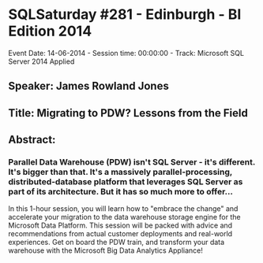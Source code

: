 # SQLSaturday #281 - Edinburgh - BI Edition 2014
Event Date: 14-06-2014 - Session time: 00:00:00 - Track: Microsoft SQL Server 2014 Applied
## Speaker: James Rowland Jones
## Title: Migrating to PDW? Lessons from the Field 
## Abstract:
### Parallel Data Warehouse (PDW) isn't SQL Server - it's different. It's bigger than that. It's a massively parallel-processing, distributed-database platform that leverages SQL Server as part of its architecture. But it has so much more to offer...

 In this 1-hour session, you will learn how to "embrace the change" and accelerate your migration to the data warehouse storage engine for the Microsoft Data Platform. This session will be packed with advice and recommendations from actual customer deployments and real-world experiences. Get on board the PDW train, and transform your data warehouse with the Microsoft Big Data Analytics Appliance! 
